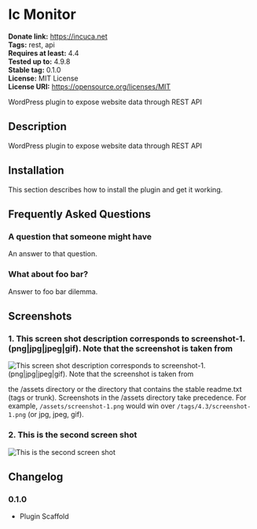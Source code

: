 # Ic Monitor #
**Donate link:** https://incuca.net  
**Tags:** rest, api  
**Requires at least:** 4.4  
**Tested up to:** 4.9.8  
**Stable tag:** 0.1.0  
**License:** MIT License  
**License URI:** https://opensource.org/licenses/MIT  

WordPress plugin to expose website data through REST API

## Description ##

WordPress plugin to expose website data through REST API

## Installation ##

This section describes how to install the plugin and get it working.

## Frequently Asked Questions ##

### A question that someone might have ###

An answer to that question.

### What about foo bar? ###

Answer to foo bar dilemma.

## Screenshots ##

### 1. This screen shot description corresponds to screenshot-1.(png|jpg|jpeg|gif). Note that the screenshot is taken from ###
![This screen shot description corresponds to screenshot-1.(png|jpg|jpeg|gif). Note that the screenshot is taken from](http://ps.w.org/ic-monitor/assets/screenshot-1.png)

the /assets directory or the directory that contains the stable readme.txt (tags or trunk). Screenshots in the /assets
directory take precedence. For example, `/assets/screenshot-1.png` would win over `/tags/4.3/screenshot-1.png`
(or jpg, jpeg, gif).
### 2. This is the second screen shot ###
![This is the second screen shot](http://ps.w.org/ic-monitor/assets/screenshot-2.png)


## Changelog ##

### 0.1.0 ###
* Plugin Scaffold

